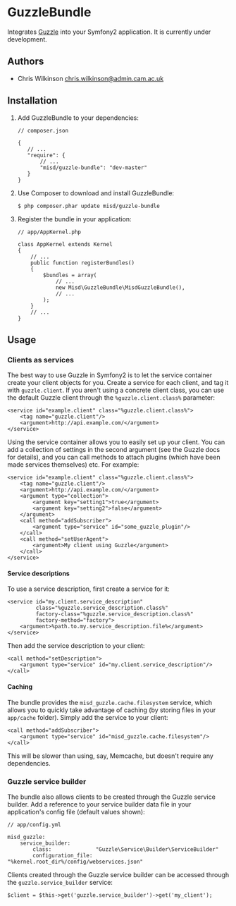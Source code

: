 GuzzleBundle
============

Integrates [Guzzle](http://guzzlephp.org/) into your Symfony2 application. It is currently under development.

Authors
-------

* Chris Wilkinson <chris.wilkinson@admin.cam.ac.uk>

Installation
------------

 1. Add GuzzleBundle to your dependencies:

        // composer.json

        {
           // ...
           "require": {
               // ...
               "misd/guzzle-bundle": "dev-master"
           }
        }

 2. Use Composer to download and install GuzzleBundle:

        $ php composer.phar update misd/guzzle-bundle

 3. Register the bundle in your application:

        // app/AppKernel.php

        class AppKernel extends Kernel
        {
            // ...
            public function registerBundles()
            {
                $bundles = array(
                    // ...
                    new Misd\GuzzleBundle\MisdGuzzleBundle(),
                    // ...
                );
            }
            // ...
        }

Usage
-----

### Clients as services

The best way to use Guzzle in Symfony2 is to let the service container create your client objects for you. Create a service for each client, and tag it with `guzzle.client`. If you aren't using a concrete client class, you can use the default Guzzle client through the `%guzzle.client.class%` parameter:

    <service id="example.client" class="%guzzle.client.class%">
        <tag name="guzzle.client"/>
        <argument>http://api.example.com/</argument>
    </service>

Using the service container allows you to easily set up your client. You can add a collection of settings in the second argument (see the Guzzle docs for details), and you can call methods to attach plugins (which have been made services themselves) etc. For example:

    <service id="example.client" class="%guzzle.client.class%">
        <tag name="guzzle.client"/>
        <argument>http://api.example.com/</argument>
        <argument type="collection">
            <argument key="setting1">true</argument>
            <argument key="setting2">false</argument>
        </argument>
        <call method="addSubscriber">
            <argument type="service" id="some_guzzle_plugin"/>
        </call>
        <call method="setUserAgent">
            <argument>My client using Guzzle</argument>
        </call>
    </service>

#### Service descriptions

To use a service description, first create a service for it:

    <service id="my.client.service_description"
             class="%guzzle.service_description.class%"
             factory-class="%guzzle.service_description.class%"
             factory-method="factory">
        <argument>%path.to.my.service_description.file%</argument>
    </service>

Then add the service description to your client:

    <call method="setDescription">
        <argument type="service" id="my.client.service_description"/>
    </call>

#### Caching

The bundle provides the `misd_guzzle.cache.filesystem` service, which allows you to quickly take advantage of caching (by storing files in your `app/cache` folder). Simply add the service to your client:

    <call method="addSubscriber">
        <argument type="service" id="misd_guzzle.cache.filesystem"/>
    </call>

This will be slower than using, say, Memcache, but doesn't require any dependencies.

### Guzzle service builder

The bundle also allows clients to be created through the Guzzle service builder. Add a reference to your service builder data file in your application's config file (default values shown):

    // app/config.yml

    misd_guzzle:
        service_builder:
            class:              "Guzzle\Service\Builder\ServiceBuilder"
            configuration_file: "%kernel.root_dir%/config/webservices.json"

Clients created through the Guzzle service builder can be accessed through the `guzzle.service_builder` service:

    $client = $this->get('guzzle.service_builder')->get('my_client');